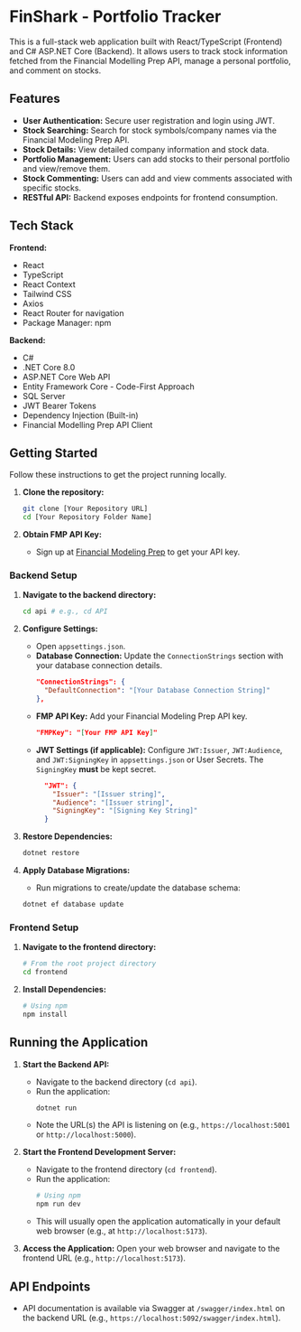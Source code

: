 # FinShark - Portfolio Tracker

This is a full-stack web application built with React/TypeScript (Frontend) and C# ASP.NET Core (Backend). It allows users to track stock information fetched from the Financial Modelling Prep API, manage a personal portfolio, and comment on stocks.

## Features

- **User Authentication:** Secure user registration and login using JWT.
- **Stock Searching:** Search for stock symbols/company names via the Financial Modeling Prep API.
- **Stock Details:** View detailed company information and stock data.
- **Portfolio Management:** Users can add stocks to their personal portfolio and view/remove them.
- **Stock Commenting:** Users can add and view comments associated with specific stocks.
- **RESTful API:** Backend exposes endpoints for frontend consumption.

## Tech Stack

**Frontend:**

- React
- TypeScript
- React Context
- Tailwind CSS
- Axios
- React Router for navigation
- Package Manager: npm

**Backend:**

- C#
- .NET Core 8.0
- ASP.NET Core Web API
- Entity Framework Core - Code-First Approach
- SQL Server
- JWT Bearer Tokens
- Dependency Injection (Built-in)
- Financial Modelling Prep API Client

## Getting Started

Follow these instructions to get the project running locally.

1.  **Clone the repository:**

    ```bash
    git clone [Your Repository URL]
    cd [Your Repository Folder Name]
    ```

2.  **Obtain FMP API Key:**
    - Sign up at [Financial Modeling Prep](https://site.financialmodelingprep.com/developer/docs/) to get your API key.

### Backend Setup

<!-- Adjust directory names (`backend`, `API`, etc.) if yours are different -->

1.  **Navigate to the backend directory:**

    ```bash
    cd api # e.g., cd API
    ```

2.  **Configure Settings:**

    - Open `appsettings.json`.
    - **Database Connection:** Update the `ConnectionStrings` section with your database connection details.
      ```json
      "ConnectionStrings": {
        "DefaultConnection": "[Your Database Connection String]"
      },
      ```
    - **FMP API Key:** Add your Financial Modeling Prep API key.
      ```json
      "FMPKey": "[Your FMP API Key]"
      ```
    - **JWT Settings (if applicable):** Configure `JWT:Issuer`, `JWT:Audience`, and `JWT:SigningKey` in `appsettings.json` or User Secrets. The `SigningKey` **must** be kept secret.
      ```json
        "JWT": {
          "Issuer": "[Issuer string]",
          "Audience": "[Issuer string]",
          "SigningKey": "[Signing Key String]"
      	}
      ```

3.  **Restore Dependencies:**

    ```bash
    dotnet restore
    ```

4.  **Apply Database Migrations:**
    - Run migrations to create/update the database schema:
    ```bash
    dotnet ef database update
    ```

### Frontend Setup

1.  **Navigate to the frontend directory:**

    ```bash
    # From the root project directory
    cd frontend
    ```

2.  **Install Dependencies:**
    ```bash
    # Using npm
    npm install
    ```

## Running the Application

1.  **Start the Backend API:**

    - Navigate to the backend directory (`cd api`).
    - Run the application:
      ```bash
      dotnet run
      ```
    - Note the URL(s) the API is listening on (e.g., `https://localhost:5001` or `http://localhost:5000`).

2.  **Start the Frontend Development Server:**

    - Navigate to the frontend directory (`cd frontend`).
    - Run the application:
      ```bash
      # Using npm
      npm run dev
      ```
    - This will usually open the application automatically in your default web browser (e.g., at `http://localhost:5173`).

3.  **Access the Application:** Open your web browser and navigate to the frontend URL (e.g., `http://localhost:5173`).

## API Endpoints

- API documentation is available via Swagger at `/swagger/index.html` on the backend URL (e.g., `https://localhost:5092/swagger/index.html`).
